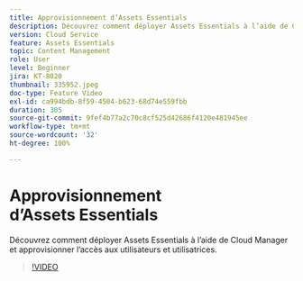 ```yaml
---
title: Approvisionnement d’Assets Essentials
description: Découvrez comment déployer Assets Essentials à l’aide de Cloud Manager et approvisionner l’accès aux utilisateurs et utilisatrices.
version: Cloud Service
feature: Assets Essentials
topic: Content Management
role: User
level: Beginner
jira: KT-8020
thumbnail: 335952.jpeg
doc-type: Feature Video
exl-id: ca994bdb-8f59-4504-b623-68d74e559fbb
duration: 305
source-git-commit: 9fef4b77a2c70c8cf525d42686f4120e481945ee
workflow-type: tm+mt
source-wordcount: '32'
ht-degree: 100%

---
```


# Approvisionnement d’Assets Essentials

Découvrez comment déployer Assets Essentials à l’aide de Cloud Manager et approvisionner l’accès aux utilisateurs et utilisatrices.

>[!VIDEO](https://video.tv.adobe.com/v/335952?quality=12&learn=on)
